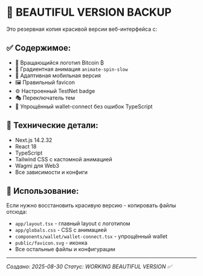 # 🎨 BEAUTIFUL VERSION BACKUP

Это резервная копия красивой версии веб-интерфейса с:

## ✅ Содержимое:
- 🎯 Вращающийся логотип Bitcoin ₿ 
- 🌈 Градиентная анимация `animate-spin-slow`
- 📱 Адаптивная мобильная версия
- 🖼️ Правильный favicon
- ⚙️ Настроенный TestNet badge
- 🎭 Переключатель тем
- 🔗 Упрощённый wallet-connect без ошибок TypeScript

## 🔧 Технические детали:
- Next.js 14.2.32
- React 18
- TypeScript
- Tailwind CSS с кастомной анимацией
- Wagmi для Web3
- Все зависимости и конфиги

## 📂 Использование:
Если нужно восстановить красивую версию - копировать файлы отсюда:
- `app/layout.tsx` - главный layout с логотипом
- `app/globals.css` - CSS с анимацией
- `components/wallet/wallet-connect.tsx` - упрощённый wallet
- `public/favicon.svg` - иконка
- Все остальные файлы и конфигурации

---
*Создано: 2025-08-30*
*Статус: WORKING BEAUTIFUL VERSION ✅*